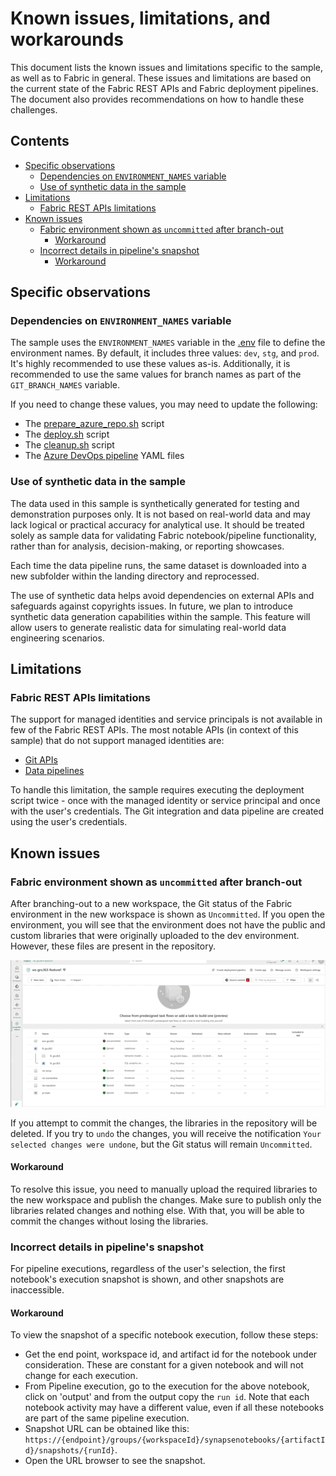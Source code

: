 # Known issues, limitations, and workarounds <!-- omit in toc -->

This document lists the known issues and limitations specific to the sample, as well as to Fabric in general. These issues and limitations are based on the current state of the Fabric REST APIs and Fabric deployment pipelines. The document also provides recommendations on how to handle these challenges.

## Contents <!-- omit in toc -->

- [Specific observations](#specific-observations)
  - [Dependencies on `ENVIRONMENT_NAMES` variable](#dependencies-on-environment_names-variable)
  - [Use of synthetic data in the sample](#use-of-synthetic-data-in-the-sample)
- [Limitations](#limitations)
  - [Fabric REST APIs limitations](#fabric-rest-apis-limitations)
- [Known issues](#known-issues)
  - [Fabric environment shown as `uncommitted` after branch-out](#fabric-environment-shown-as-uncommitted-after-branch-out)
    - [Workaround](#workaround)
  - [Incorrect details in pipeline's snapshot](#incorrect-details-in-pipelines-snapshot)
    - [Workaround](#workaround-1)

## Specific observations

### Dependencies on `ENVIRONMENT_NAMES` variable

The sample uses the `ENVIRONMENT_NAMES` variable in the [.env](./../.envtemplate) file to define the environment names. By default, it includes three values: `dev`, `stg`, and `prod`. It's highly recommended to use these values as-is. Additionally, it is recommended to use the same values for branch names as part of the `GIT_BRANCH_NAMES` variable.

If you need to change these values, you may need to update the following:

- The [prepare_azure_repo.sh](./../prepare_azure_repo.sh) script
- The [deploy.sh](./../deploy.sh) script
- The [cleanup.sh](./../cleanup.sh) script
- The [Azure DevOps pipeline](./../devops/templates/pipelines/) YAML files

### Use of synthetic data in the sample

The data used in this sample is synthetically generated for testing and demonstration purposes only. It is not based on real-world data and may lack logical or practical accuracy for analytical use. It should be treated solely as sample data for validating Fabric notebook/pipeline functionality, rather than for analysis, decision-making, or reporting showcases.

Each time the data pipeline runs, the same dataset is downloaded into a new subfolder within the landing directory and reprocessed.

The use of synthetic data helps avoid dependencies on external APIs and safeguards against copyrights issues. In future, we plan to introduce synthetic data generation capabilities within the sample. This feature will allow users to generate realistic data for simulating real-world data engineering scenarios.

## Limitations

### Fabric REST APIs limitations

The support for managed identities and service principals is not available in few of the Fabric REST APIs. The most notable APIs (in context of this sample) that do not support managed identities are:

- [Git APIs](https://learn.microsoft.com/rest/api/fabric/core/git)
- [Data pipelines](https://learn.microsoft.com/en-us/rest/api/fabric/datapipeline/items)

To handle this limitation, the sample requires executing the deployment script twice - once with the managed identity or service principal and once with the user's credentials. The Git integration and data pipeline are created using the user's credentials.

## Known issues

### Fabric environment shown as `uncommitted` after branch-out

After branching-out to a new workspace, the Git status of the Fabric environment in the new workspace is shown as `Uncommitted`. If you open the environment, you will see that the environment does not have the public and custom libraries that were originally uploaded to the dev environment. However, these files are present in the repository.

![Uncommitted environment](./../images/uncommitted-environment.gif)

If you attempt to commit the changes, the libraries in the repository will be deleted. If you try to `undo` the changes, you will receive the notification `Your selected changes were undone`, but the Git status will remain `Uncommitted`.

#### Workaround

To resolve this issue, you need to manually upload the required libraries to the new workspace and publish the changes. Make sure to publish only the libraries related changes and nothing else. With that, you will be able to commit the changes without losing the libraries.

### Incorrect details in pipeline's snapshot

For pipeline executions, regardless of the user's selection, the first notebook's execution snapshot is shown, and other snapshots are inaccessible.

#### Workaround

To view the snapshot of a specific notebook execution, follow these steps:

- Get the end point, workspace id, and artifact id for the notebook under consideration. These are constant for a given notebook and will not change for each execution.
- From Pipeline execution, go to the execution for the above notebook, click on 'output' and from the output copy the `run id`. Note that each notebook activity may have a different value, even if all these notebooks are part of the same pipeline execution.
- Snapshot URL can be obtained like this: `https://{endpoint}/groups/{workspaceId}/synapsenotebooks/{artifactId}/snapshots/{runId}`.
- Open the URL browser to see the snapshot.
